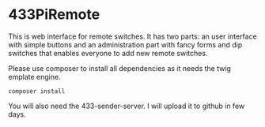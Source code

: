 433PiRemote
===========

This is web interface for remote switches.
It has two parts: an user interface with simple buttons and an administration part
with fancy forms and dip switches that enables everyone to add new remote switches.

Please use composer to install all dependencies as it needs the twig emplate engine.

    composer install
    
    
You will also need the 433-sender-server. I will upload it to github in few days.
